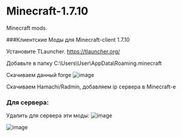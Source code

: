# Minecraft-1.7.10
Minecraft mods.

###Клиентские Моды для Minecraft-client 1.7.10

Установите TLauncher. https://tlauncher.org/

Добавьте в папку C:\Users\User\AppData\Roaming\.minecraft

Скачиваем данный forge
![image](https://user-images.githubusercontent.com/32459501/181084602-94957ecf-e6d2-447a-a65b-45f9d59a6809.png)


Скачиваем Hamachi/Radmin, добавляем ip сервера в Minecraft-е

### Для сервера:
Удалить для сервера эти моды:
![image](https://user-images.githubusercontent.com/32459501/181085004-afeb0a1a-25d6-4b5e-943e-40e59ff89703.png)

![image](https://user-images.githubusercontent.com/32459501/181085051-20f529d5-2f11-4176-ae3b-a51e04706622.png)
